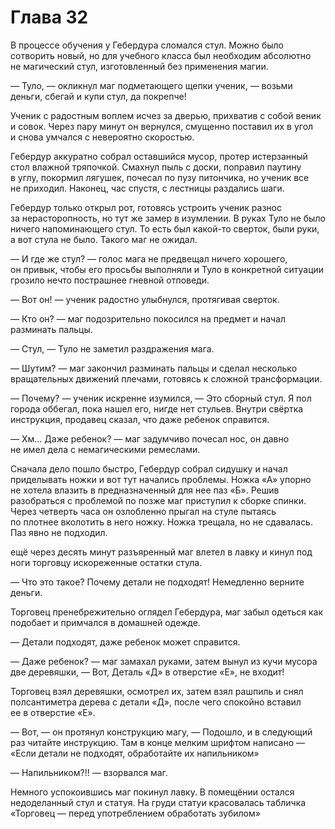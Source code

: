 # Глава 32

В процессе обучения у Гебердура сломался стул. Можно было сотворить новый, но для учебного класса был необходим абсолютно не магический стул, изготовленный без применения магии.

— Туло, — окликнул маг подметающего щепки ученик, — возьми деньги, сбегай и купи стул, да покрепче!

Ученик с радостным воплем исчез за дверью, прихватив с собой веник и совок. Через пару минут он вернулся, смущенно поставил их в угол и снова умчался с невероятно скоростью.

Гебердур аккуратно собрал оставшийся мусор, протер истерзанный стол влажной тряпочкой. Смахнул пыль с доски, поправил паутину в углу, покормил лягушек, почесал по пузу питончика, но ученик все не приходил. Наконец, час спустя, с лестницы раздались шаги.

Гебердур только открыл рот, готовясь устроить ученик разнос за нерасторопность, но тут же замер в изумлении. В руках Туло не было ничего напоминающего стул. То есть был какой-то сверток, были руки, а вот стула не было. Такого маг не ожидал.

— И где же стул? — голос мага не предвещал ничего хорошего, он привык, чтобы его просьбы выполняли и Туло в конкретной ситуации грозило нечто пострашнее гневной отповеди.

— Вот он! — ученик радостно улыбнулся, протягивая сверток.

— Кто он? — маг подозрительно покосился на предмет и начал разминать пальцы.

— Стул, — Туло не заметил раздражения мага.

— Шутим? — маг закончил разминать пальцы и сделал несколько вращательных движений плечами, готовясь к сложной трансформации.

— Почему? — ученик искренне изумился, — Это сборный стул. Я пол города оббегал, пока нашел его, нигде нет стульев. Внутри свёртка инструкция, продавец сказал, что даже ребенок справится.

— Хм... Даже ребенок? — маг задумчиво почесал нос, он давно не имел дела с немагическими ремеслами.

Сначала дело пошло быстро, Гебердур собрал сидушку и начал приделывать ножки и вот тут начались проблемы. Ножка «А» упорно не хотела влазить в предназначенный для нее паз «Б». Решив разобраться с проблемой по позже маг приступил к сборке спинки. Через четверть часа он озлобленно прыгал на стуле пытаясь по плотнее вколотить в него ножку. Ножка трещала, но не сдавалась. Паз явно не подходил.

ещё через десять минут разъяренный маг влетел в лавку и кинул под ноги торговцу искореженные остатки стула.

— Что это такое? Почему детали не подходят! Немедленно верните деньги.

Торговец пренебрежительно оглядел Гебердура, маг забыл одеться как подобает и примчался в домашней одежде.

— Детали подходят, даже ребенок может справится.

— Даже ребенок? — маг замахал руками, затем вынул из кучи мусора две деревяшки, — Вот, Деталь «Д» в отверстие «Е», не входит!

Торговец взял деревяшки, осмотрел их, затем взял рашпиль и снял полсантиметра дерева с детали «Д», после чего спокойно вставил ее в отверстие «Е».

— Вот, — он протянул конструкцию магу, — Подошло, и в следующий раз читайте инструкцию. Там в конце мелким шрифтом написано — «Если детали не подходят, обработайте их напильником»

— Напильником?!! — взорвался маг.

Немного успокоившись маг покинул лавку. В помещёнии остался недоделанный стул и статуя. На груди статуи красовалась табличка «Торговец — перед употреблением обработать зубилом»


